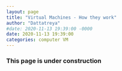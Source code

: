 ```yaml
---
layout: page
title: "Virtual Machines - How they work"
author: "Dattatreya"
#date: 2020-11-13 19:39:00 -0000
date: 2020-11-13 19:39:00
categories: computer VM
---
```


### This page is under construction
